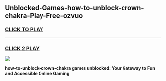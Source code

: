 
## Unblocked-Games-how-to-unblock-crown-chakra-Play-Free-ozvuo
<h3>
<a href="https://premium76.site?title=how-to-unblock-crown-chakra&ref=23A">CLICK TO PLAY</a></h3>
<hr>

<h3>
<a href="https://premium76.site?title=how-to-unblock-crown-chakra&ref=23A">CLICK 2 PLAY</a>
  
</h3>

<a href="https://premium76.site?title=how-to-unblock-crown-chakra&ref=23A"><img src="https://clearcache.store/games.png"></a>


**how-to-unblock-crown-chakra games unblocked: Your Gateway to Fun and Accessible Online Gaming**
